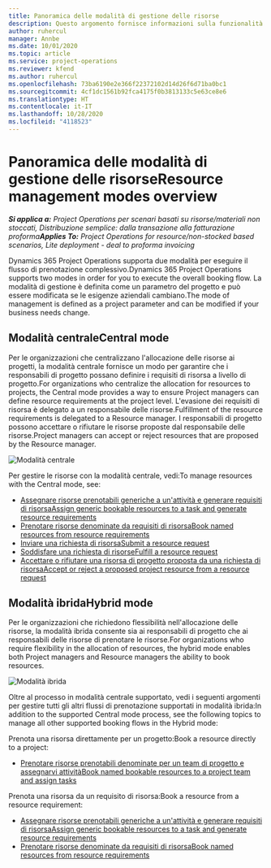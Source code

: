 ```yaml
---
title: Panoramica delle modalità di gestione delle risorse
description: Questo argomento fornisce informazioni sulla funzionalità Gestione delle risorse in Dynamics 365 Project Operations.
author: ruhercul
manager: Annbe
ms.date: 10/01/2020
ms.topic: article
ms.service: project-operations
ms.reviewer: kfend
ms.author: ruhercul
ms.openlocfilehash: 73ba6190e2e366f22372102d14d26f6d71ba0bc1
ms.sourcegitcommit: 4cf1dc1561b92fca4175f0b3813133c5e63ce8e6
ms.translationtype: HT
ms.contentlocale: it-IT
ms.lasthandoff: 10/28/2020
ms.locfileid: "4118523"
---
```

# <a name="resource-management-modes-overview"></a><span data-ttu-id="4a7f2-103">Panoramica delle modalità di gestione delle risorse</span><span class="sxs-lookup"><span data-stu-id="4a7f2-103">Resource management modes overview</span></span>

<span data-ttu-id="4a7f2-104">_**Si applica a:** Project Operations per scenari basati su risorse/materiali non stoccati, Distribuzione semplice: dalla transazione alla fatturazione proforma_</span><span class="sxs-lookup"><span data-stu-id="4a7f2-104">_**Applies To:** Project Operations for resource/non-stocked based scenarios, Lite deployment - deal to proforma invoicing_</span></span>


<span data-ttu-id="4a7f2-105">Dynamics 365 Project Operations supporta due modalità per eseguire il flusso di prenotazione complessivo.</span><span class="sxs-lookup"><span data-stu-id="4a7f2-105">Dynamics 365 Project Operations supports two modes in order for you to execute the overall booking flow.</span></span> <span data-ttu-id="4a7f2-106">La modalità di gestione è definita come un parametro del progetto e può essere modificata se le esigenze aziendali cambiano.</span><span class="sxs-lookup"><span data-stu-id="4a7f2-106">The mode of management is defined as a project parameter and can be modified if your business needs change.</span></span>    

## <a name="central-mode"></a><span data-ttu-id="4a7f2-107">Modalità centrale</span><span class="sxs-lookup"><span data-stu-id="4a7f2-107">Central mode</span></span>
<span data-ttu-id="4a7f2-108">Per le organizzazioni che centralizzano l'allocazione delle risorse ai progetti, la modalità centrale fornisce un modo per garantire che i responsabili di progetto possano definire i requisiti di risorsa a livello di progetto.</span><span class="sxs-lookup"><span data-stu-id="4a7f2-108">For organizations who centralize the allocation for resources to projects, the Central mode provides a way to ensure Project managers can define resource requirements at the project level.</span></span> <span data-ttu-id="4a7f2-109">L'evasione dei requisiti di risorsa è delegato a un responsabile delle risorse.</span><span class="sxs-lookup"><span data-stu-id="4a7f2-109">Fulfillment of the resource requirements is delegated to a Resource manager.</span></span> <span data-ttu-id="4a7f2-110">I responsabili di progetto possono accettare o rifiutare le risorse proposte dal responsabile delle risorse.</span><span class="sxs-lookup"><span data-stu-id="4a7f2-110">Project managers can accept or reject resources that are proposed by the Resource manager.</span></span>

![Modalità centrale](./media/resource-management-central.png)

<span data-ttu-id="4a7f2-112">Per gestire le risorse con la modalità centrale, vedi:</span><span class="sxs-lookup"><span data-stu-id="4a7f2-112">To manage resources with the Central mode, see:</span></span>

- [<span data-ttu-id="4a7f2-113">Assegnare risorse prenotabili generiche a un'attività e generare requisiti di risorsa</span><span class="sxs-lookup"><span data-stu-id="4a7f2-113">Assign generic bookable resources to a task and generate resource requirements</span></span>](https://docs.microsoft.com/dynamics365/project-service/assign-generic-bookable-resource)
- [<span data-ttu-id="4a7f2-114">Prenotare risorse denominate da requisiti di risorsa</span><span class="sxs-lookup"><span data-stu-id="4a7f2-114">Book named resources from resource requirements</span></span>](https://docs.microsoft.com/dynamics365/project-service/book-named-resource)
- [<span data-ttu-id="4a7f2-115">Inviare una richiesta di risorsa</span><span class="sxs-lookup"><span data-stu-id="4a7f2-115">Submit a resource request</span></span>](https://docs.microsoft.com/dynamics365/project-service/submit-resource-request)
- [<span data-ttu-id="4a7f2-116">Soddisfare una richiesta di risorse</span><span class="sxs-lookup"><span data-stu-id="4a7f2-116">Fulfill a resource request</span></span>](https://docs.microsoft.com/dynamics365/project-service/resource-management-fulfill-requests)
- [<span data-ttu-id="4a7f2-117">Accettare o rifiutare una risorsa di progetto proposta da una richiesta di risorsa</span><span class="sxs-lookup"><span data-stu-id="4a7f2-117">Accept or reject a proposed project resource from a resource request</span></span>](https://docs.microsoft.com/dynamics365/project-service/accept-reject-proposed-resource)

## <a name="hybrid-mode"></a><span data-ttu-id="4a7f2-118">Modalità ibrida</span><span class="sxs-lookup"><span data-stu-id="4a7f2-118">Hybrid mode</span></span>
<span data-ttu-id="4a7f2-119">Per le organizzazioni che richiedono flessibilità nell'allocazione delle risorse, la modalità ibrida consente sia ai responsabili di progetto che ai responsabili delle risorse di prenotare le risorse.</span><span class="sxs-lookup"><span data-stu-id="4a7f2-119">For organizations who require flexibility in the allocation of resources, the hybrid mode enables both Project managers and Resource managers the ability to book resources.</span></span>

![Modalità ibrida](./media/resource-management-hybrid.png)

<span data-ttu-id="4a7f2-121">Oltre al processo in modalità centrale supportato, vedi i seguenti argomenti per gestire tutti gli altri flussi di prenotazione supportati in modalità ibrida:</span><span class="sxs-lookup"><span data-stu-id="4a7f2-121">In addition to the supported Central mode process, see the following topics to manage all other supported booking flows in the Hybrid mode:</span></span>

<span data-ttu-id="4a7f2-122">Prenota una risorsa direttamente per un progetto:</span><span class="sxs-lookup"><span data-stu-id="4a7f2-122">Book a resource directly to a project:</span></span>
- [<span data-ttu-id="4a7f2-123">Prenotare risorse prenotabili denominate per un team di progetto e assegnarvi attività</span><span class="sxs-lookup"><span data-stu-id="4a7f2-123">Book named bookable resources to a project team and assign tasks</span></span>](https://docs.microsoft.com/dynamics365/project-service/assign-named-bookable-resource)

<span data-ttu-id="4a7f2-124">Prenota una risorsa da un requisito di risorsa:</span><span class="sxs-lookup"><span data-stu-id="4a7f2-124">Book a resource from a resource requirement:</span></span>
- [<span data-ttu-id="4a7f2-125">Assegnare risorse prenotabili generiche a un'attività e generare requisiti di risorsa</span><span class="sxs-lookup"><span data-stu-id="4a7f2-125">Assign generic bookable resources to a task and generate resource requirements</span></span>](https://docs.microsoft.com/dynamics365/project-service/assign-generic-bookable-resource)
- [<span data-ttu-id="4a7f2-126">Prenotare risorse denominate da requisiti di risorsa</span><span class="sxs-lookup"><span data-stu-id="4a7f2-126">Book named resources from resource requirements</span></span>](https://docs.microsoft.com/dynamics365/project-service/book-named-resource)
